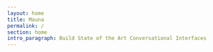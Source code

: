```yaml
---
layout: home
title: Mauna
permalink: /
section: home
intro_paragraph: Build State of the Art Conversational Interfaces
---
```


